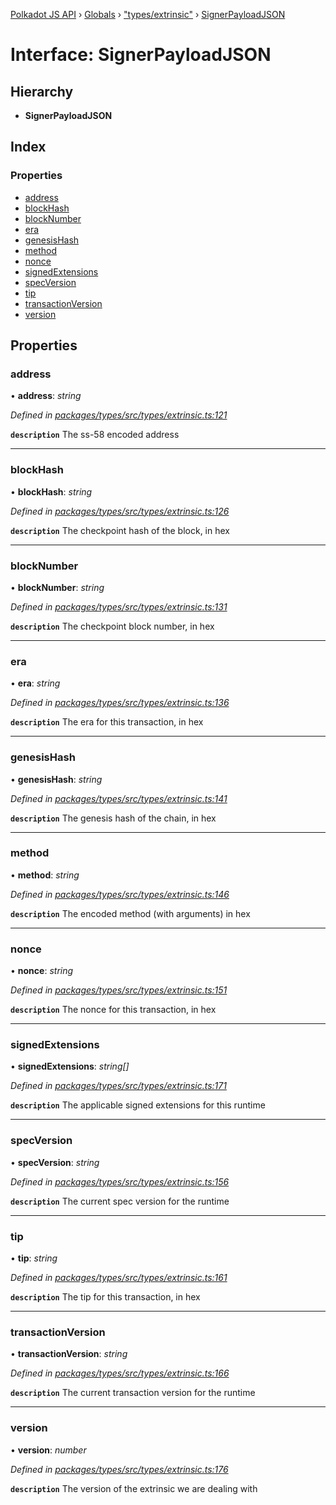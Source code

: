 [Polkadot JS API](../README.md) › [Globals](../globals.md) › ["types/extrinsic"](../modules/_types_extrinsic_.md) › [SignerPayloadJSON](_types_extrinsic_.signerpayloadjson.md)

# Interface: SignerPayloadJSON

## Hierarchy

* **SignerPayloadJSON**

## Index

### Properties

* [address](_types_extrinsic_.signerpayloadjson.md#address)
* [blockHash](_types_extrinsic_.signerpayloadjson.md#blockhash)
* [blockNumber](_types_extrinsic_.signerpayloadjson.md#blocknumber)
* [era](_types_extrinsic_.signerpayloadjson.md#era)
* [genesisHash](_types_extrinsic_.signerpayloadjson.md#genesishash)
* [method](_types_extrinsic_.signerpayloadjson.md#method)
* [nonce](_types_extrinsic_.signerpayloadjson.md#nonce)
* [signedExtensions](_types_extrinsic_.signerpayloadjson.md#signedextensions)
* [specVersion](_types_extrinsic_.signerpayloadjson.md#specversion)
* [tip](_types_extrinsic_.signerpayloadjson.md#tip)
* [transactionVersion](_types_extrinsic_.signerpayloadjson.md#transactionversion)
* [version](_types_extrinsic_.signerpayloadjson.md#version)

## Properties

###  address

• **address**: *string*

*Defined in [packages/types/src/types/extrinsic.ts:121](https://github.com/polkadot-js/api/blob/4156eb44ab/packages/types/src/types/extrinsic.ts#L121)*

**`description`** The ss-58 encoded address

___

###  blockHash

• **blockHash**: *string*

*Defined in [packages/types/src/types/extrinsic.ts:126](https://github.com/polkadot-js/api/blob/4156eb44ab/packages/types/src/types/extrinsic.ts#L126)*

**`description`** The checkpoint hash of the block, in hex

___

###  blockNumber

• **blockNumber**: *string*

*Defined in [packages/types/src/types/extrinsic.ts:131](https://github.com/polkadot-js/api/blob/4156eb44ab/packages/types/src/types/extrinsic.ts#L131)*

**`description`** The checkpoint block number, in hex

___

###  era

• **era**: *string*

*Defined in [packages/types/src/types/extrinsic.ts:136](https://github.com/polkadot-js/api/blob/4156eb44ab/packages/types/src/types/extrinsic.ts#L136)*

**`description`** The era for this transaction, in hex

___

###  genesisHash

• **genesisHash**: *string*

*Defined in [packages/types/src/types/extrinsic.ts:141](https://github.com/polkadot-js/api/blob/4156eb44ab/packages/types/src/types/extrinsic.ts#L141)*

**`description`** The genesis hash of the chain, in hex

___

###  method

• **method**: *string*

*Defined in [packages/types/src/types/extrinsic.ts:146](https://github.com/polkadot-js/api/blob/4156eb44ab/packages/types/src/types/extrinsic.ts#L146)*

**`description`** The encoded method (with arguments) in hex

___

###  nonce

• **nonce**: *string*

*Defined in [packages/types/src/types/extrinsic.ts:151](https://github.com/polkadot-js/api/blob/4156eb44ab/packages/types/src/types/extrinsic.ts#L151)*

**`description`** The nonce for this transaction, in hex

___

###  signedExtensions

• **signedExtensions**: *string[]*

*Defined in [packages/types/src/types/extrinsic.ts:171](https://github.com/polkadot-js/api/blob/4156eb44ab/packages/types/src/types/extrinsic.ts#L171)*

**`description`** The applicable signed extensions for this runtime

___

###  specVersion

• **specVersion**: *string*

*Defined in [packages/types/src/types/extrinsic.ts:156](https://github.com/polkadot-js/api/blob/4156eb44ab/packages/types/src/types/extrinsic.ts#L156)*

**`description`** The current spec version for the runtime

___

###  tip

• **tip**: *string*

*Defined in [packages/types/src/types/extrinsic.ts:161](https://github.com/polkadot-js/api/blob/4156eb44ab/packages/types/src/types/extrinsic.ts#L161)*

**`description`** The tip for this transaction, in hex

___

###  transactionVersion

• **transactionVersion**: *string*

*Defined in [packages/types/src/types/extrinsic.ts:166](https://github.com/polkadot-js/api/blob/4156eb44ab/packages/types/src/types/extrinsic.ts#L166)*

**`description`** The current transaction version for the runtime

___

###  version

• **version**: *number*

*Defined in [packages/types/src/types/extrinsic.ts:176](https://github.com/polkadot-js/api/blob/4156eb44ab/packages/types/src/types/extrinsic.ts#L176)*

**`description`** The version of the extrinsic we are dealing with
